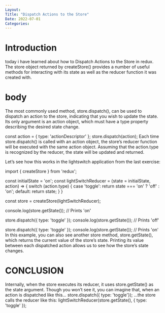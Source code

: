 ```yaml
---
Layout:
Title: "Dispatch Actions to the Store"
Date: 2022-07-01
Categories:
---
```


# Introduction
today i have learned about how to Dispatch Actions to the Store in 
redux.
The store object returned by createStore() provides a number of useful methods for interacting with 
its state as well as the reducer function it was created with.
# body

The most commonly used method, store.dispatch(), can be used to dispatch an action to the store, 
indicating that you wish to update the state. Its only argument is an action object, 
which must have a type property describing the desired state change.

const action = { type: 'actionDescriptor' }; 
store.dispatch(action);
Each time store.dispatch() is called with an action object, 
the store’s reducer function will be executed with the same action object. 
Assuming that the action.type is recognized by the reducer, the state will be updated and returned.

Let’s see how this works in the lightswitch application from the last exercise:

import { createStore } from 'redux';
 
const initialState = 'on';
const lightSwitchReducer = (state = initialState, action) => {
  switch (action.type) {
    case 'toggle':
      return state === 'on' ? 'off' : 'on';
    default:
      return state;
  }
}
 
const store = createStore(lightSwitchReducer);
 
console.log(store.getState()); // Prints 'on'
 
store.dispatch({ type: 'toggle' }); 
console.log(store.getState()); // Prints 'off'
 
store.dispatch({ type: 'toggle' });
console.log(store.getState()); // Prints 'on'
In this example, you can also see another store method, store.getState(), 
which returns the current value of the store’s state. 
Printing its value between each dispatched action allows us to see how the store’s state changes.

# CONCLUSION

Internally, when the store executes its reducer, it uses store.getState() as the state argument. 
Though you won’t see it, you can imagine that, when an action is dispatched like this…
store.dispatch({ type: 'toggle'});
…the store calls the reducer like this:
lightSwitchReducer(store.getState(), { type: 'toggle' });
